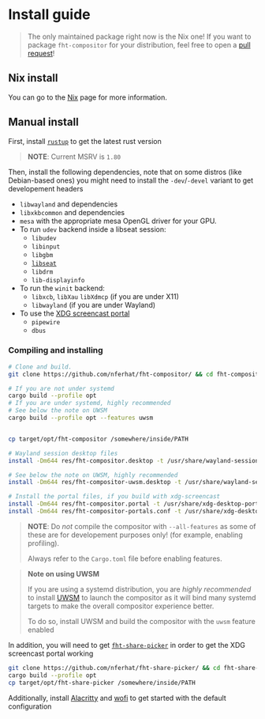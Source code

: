 # Install guide

> The only maintained package right now is the Nix one! If you want to package `fht-compositor` for
> your distribution, feel free to open a [pull request](https://github.com/nferhat/fht-compositor/pull/new)!

## Nix install

You can go to the [Nix](../nix/flake.md) page for more information.

## Manual install

First, install [`rustup`](https://rustup.rs) to get the latest rust version

> **NOTE**: Current MSRV is `1.80`

Then, install the following dependencies, note that on some distros (like Debian-based ones) you
might need to install the `-dev`/`-devel` variant to get developement headers

- `libwayland` and dependencies
- `libxkbcommon` and dependencies
- `mesa` with the appropriate mesa OpenGL driver for your GPU.
- To run `udev` backend inside a libseat session:
  - `libudev`
  - `libinput`
  - `libgbm`
  - [`libseat`](https://git.sr.ht/~kennylevinsen/seatd)
  - `libdrm`
  - `lib-displayinfo`
- To run the `winit` backend:
  - `libxcb`, `libXau` `libXdmcp` (if you are under X11)
  - `libwayland` (if you are under Wayland)
- To use the [XDG screencast portal](https://flatpak.github.io/xdg-desktop-portal/docs/doc-org.freedesktop.portal.ScreenCast.html)
  - `pipewire`
  - `dbus`

### Compiling and installing

```sh
# Clone and build.
git clone https://github.com/nferhat/fht-compositor/ && cd fht-compositor

# If you are not under systemd
cargo build --profile opt
# If you are under systemd, highly recommended
# See below the note on UWSM
cargo build --profile opt --features uwsm


cp target/opt/fht-compositor /somewhere/inside/PATH

# Wayland session desktop files
install -Dm644 res/fht-compositor.desktop -t /usr/share/wayland-sessions # generic

# See below the note on UWSM, highly recommended
install -Dm644 res/fht-compositor-uwsm.desktop -t /usr/share/wayland-sessions

# Install the portal files, if you build with xdg-screencast
install -Dm644 res/fht-compositor.portal -t /usr/share/xdg-desktop-portal/portals
install -Dm644 res/fht-compositor-portals.conf -t /usr/share/xdg-desktop-portal
```

> **NOTE**: Do _not_ compile the compositor with `--all-features` as some of these are for
> developement purposes only! (for example, enabling profiling).
>
> Always refer to the `Cargo.toml` file before enabling features.

> **Note on using UWSM**
>
> If you are using a systemd distribution, you are _highly recommended_ to install
> [UWSM](https://github.com/Vladimir-csp/uwsm) to launch the compositor as it will
> bind many systemd targets to make the overall compositor experience better.
>
> To do so, install UWSM and build the compositor with the `uwsm` feature enabled

In addition, you will need to get [`fht-share-picker`](https://github.com/nferhat/fht-share-picker)
in order to get the XDG screencast portal working

```sh
git clone https://github.com/nferhat/fht-share-picker/ && cd fht-share-picker
cargo build --profile opt
cp target/opt/fht-share-picker /somewhere/inside/PATH
```

Additionally, install [Alacritty](https://github.com/alacritty/alacritty) and
[wofi](https://hg.sr.ht/~scoopta/wofi) to get started with the default configuration
